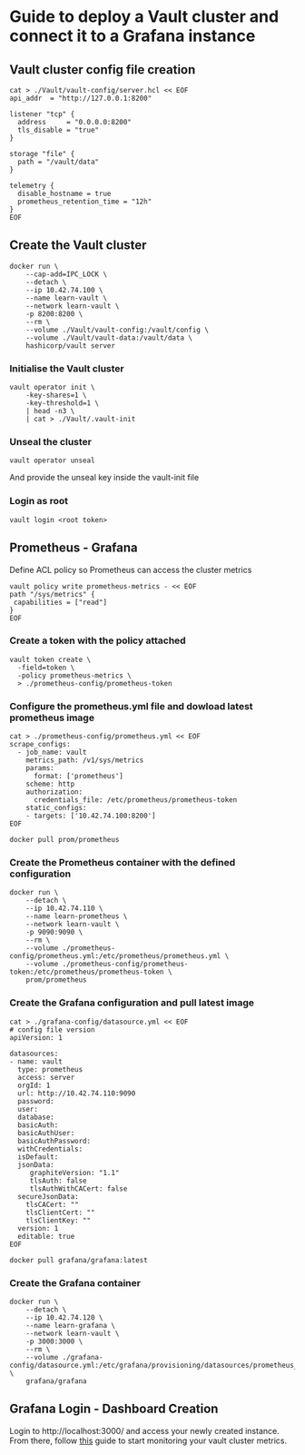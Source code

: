 # Guide to deploy a Vault cluster and connect it to a Grafana instance

## Vault cluster config file creation

```
cat > ./Vault/vault-config/server.hcl << EOF
api_addr  = "http://127.0.0.1:8200"

listener "tcp" {
  address     = "0.0.0.0:8200"
  tls_disable = "true"
}

storage "file" {
  path = "/vault/data"
}

telemetry {
  disable_hostname = true
  prometheus_retention_time = "12h"
}
EOF
```

## Create the Vault cluster

``` 
docker run \
    --cap-add=IPC_LOCK \
    --detach \
    --ip 10.42.74.100 \
    --name learn-vault \
    --network learn-vault \
    -p 8200:8200 \
    --rm \
    --volume ./Vault/vault-config:/vault/config \
    --volume ./Vault/vault-data:/vault/data \
    hashicorp/vault server    
```

### Initialise the Vault cluster

```
vault operator init \
    -key-shares=1 \
    -key-threshold=1 \
    | head -n3 \
    | cat > ./Vault/.vault-init 
```

### Unseal the cluster
````
vault operator unseal
 ````
And provide the unseal key inside the vault-init file

### Login as root
```
vault login <root token>
```

## Prometheus - Grafana
 Define ACL policy so Prometheus can access the cluster metrics

 ```
 vault policy write prometheus-metrics - << EOF
path "/sys/metrics" {
  capabilities = ["read"]
}
EOF
```

### Create a token with the policy attached
```
vault token create \
  -field=token \
  -policy prometheus-metrics \
  > ./prometheus-config/prometheus-token
```

### Configure the prometheus.yml file and dowload latest prometheus image
```
cat > ./prometheus-config/prometheus.yml << EOF
scrape_configs:
  - job_name: vault
    metrics_path: /v1/sys/metrics
    params:
      format: ['prometheus']
    scheme: http
    authorization:
      credentials_file: /etc/prometheus/prometheus-token
    static_configs:
    - targets: ['10.42.74.100:8200']
EOF
```
```
docker pull prom/prometheus
```

### Create the Prometheus container with the defined configuration
```
docker run \
    --detach \
    --ip 10.42.74.110 \
    --name learn-prometheus \
    --network learn-vault \
    -p 9090:9090 \
    --rm \
    --volume ./prometheus-config/prometheus.yml:/etc/prometheus/prometheus.yml \
    --volume ./prometheus-config/prometheus-token:/etc/prometheus/prometheus-token \
    prom/prometheus
```

### Create the Grafana configuration and pull latest image
```
cat > ./grafana-config/datasource.yml << EOF
# config file version
apiVersion: 1

datasources:
- name: vault
  type: prometheus
  access: server
  orgId: 1
  url: http://10.42.74.110:9090
  password:
  user:
  database:
  basicAuth:
  basicAuthUser:
  basicAuthPassword:
  withCredentials:
  isDefault:
  jsonData:
     graphiteVersion: "1.1"
     tlsAuth: false
     tlsAuthWithCACert: false
  secureJsonData:
    tlsCACert: ""
    tlsClientCert: ""
    tlsClientKey: ""
  version: 1
  editable: true
EOF
```

```
docker pull grafana/grafana:latest
```

### Create the Grafana container
```
docker run \
    --detach \
    --ip 10.42.74.120 \
    --name learn-grafana \
    --network learn-vault \
    -p 3000:3000 \
    --rm \
    --volume ./grafana-config/datasource.yml:/etc/grafana/provisioning/datasources/prometheus_datasource.yml \
    grafana/grafana
```

## Grafana Login - Dashboard Creation

Login to http://localhost:3000/ and access your newly created instance. From there, follow [this](https://developer.hashicorp.com/vault/tutorials/archive/monitor-telemetry-grafana-prometheus#access-and-configure-grafana-dashboard) guide to start monitoring your vault cluster metrics.